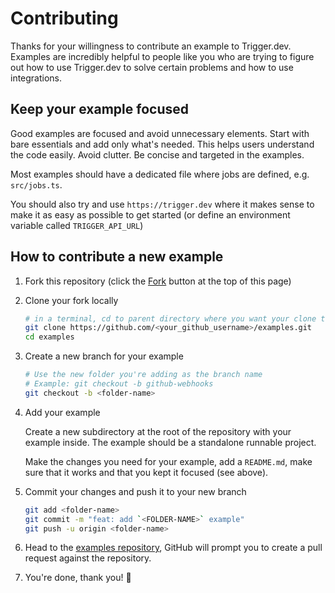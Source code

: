 # Contributing

Thanks for your willingness to contribute an example to Trigger.dev. Examples are incredibly helpful to people like you who are trying to figure out how to use Trigger.dev to solve certain problems and how to use integrations.

## Keep your example focused

Good examples are focused and avoid unnecessary elements. Start with bare essentials and add only what's needed. This helps users understand the code easily. Avoid clutter. Be concise and targeted in the examples.

Most examples should have a dedicated file where jobs are defined, e.g. `src/jobs.ts`.

You should also try and use `https://trigger.dev` where it makes sense to make it as easy as possible to get started (or define an environment variable called `TRIGGER_API_URL`)

## How to contribute a new example

1. Fork this repository (click the [Fork](https://github.com/triggerdotdev/examples/fork) button at the top of this page)

2. Clone your fork locally

   ```sh
   # in a terminal, cd to parent directory where you want your clone to be, then
   git clone https://github.com/<your_github_username>/examples.git
   cd examples
   ```

3. Create a new branch for your example

   ```sh
   # Use the new folder you're adding as the branch name
   # Example: git checkout -b github-webhooks
   git checkout -b <folder-name>
   ```

4. Add your example

   Create a new subdirectory at the root of the repository with your example inside. The example should be a standalone runnable project.

   Make the changes you need for your example, add a `README.md`, make sure that it works and that you kept it focused (see above).

5. Commit your changes and push it to your new branch

   ```sh
   git add <folder-name>
   git commit -m "feat: add `<FOLDER-NAME>` example"
   git push -u origin <folder-name>
   ```

6. Head to the [examples repository](https://github.com/triggerdotdev/examples), GitHub will prompt you to create a pull request against the repository.

7. You're done, thank you! 🎉
